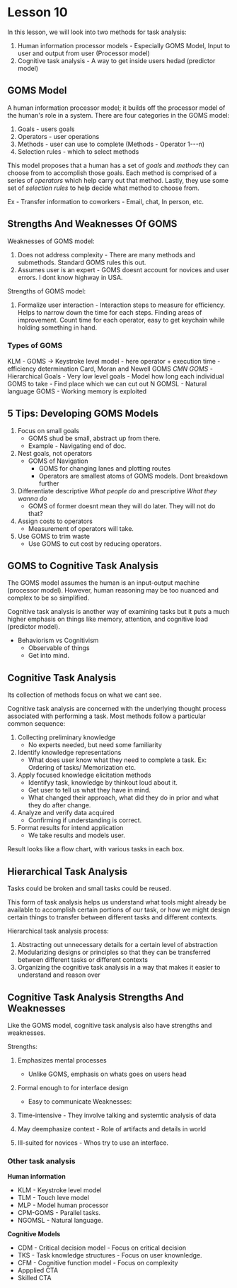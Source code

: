 # Lesson 10

In this lesson, we will look into two methods for task analysis:



1. Human information processor models - Especially GOMS Model, Input to user and output from user (Processor model)
2. Cognitive task analysis - A way to get inside users hedad (predictor model)

## GOMS Model

A human information processor model; it builds off the processor model of the human's role in a system. There are four categories in the GOMS model:

1. Goals - users goals
2. Operators - user operations
3. Methods - user can use to complete (Methods - Operator 1---n)
4. Selection rules - which to select methods

This model proposes that a human has a set of _goals_ and _methods_ they can choose from to accomplish those goals. Each method is comprised of a series of _operators_ which help carry out that method. Lastly, they use some set of _selection rules_ to help decide what method to choose from.

Ex - Transfer information to coworkers - Email, chat, In person, etc.

## Strengths And Weaknesses Of GOMS

Weaknesses of GOMS model:

1. Does not address complexity - There are many methods and submethods. Standard GOMS rules this out. 
2. Assumes user is an expert - GOMS doesnt account for novices and user errors. I dont know highway in USA.

Strengths of GOMS model:

1. Formalize user interaction - Interaction steps to measure for efficiency. Helps to narrow down the time for each steps. Finding areas of improvement. Count time for each operator, easy to get keychain while holding something in hand.


### Types of GOMS
KLM - GOMS -> Keystroke level model
	- here operator + execution time - efficiency determination
Card, Moran and Newell GOMS *CMN GOMS*
	- Hierarchical Goals
	- Very low level goals
	- Model how long each individual GOMS to take
		- Find place which we can cut out
N GOMSL - Natural language GOMS
	- Working memory is exploited

## 5 Tips: Developing GOMS Models

1. Focus on small goals
	- GOMS shud be small, abstract up from there.
	- Example - Navigating end of doc.
2. Nest goals, not operators
	- GOMS of Navigation
		- GOMS for changing lanes and plotting routes
		- Operators are smallest atoms of GOMS models. Dont breakdown further
3. Differentiate descriptive *What people do* and prescriptive *What they wanna do*
	- GOMS of former doesnt mean they will do later. They will not do that?
4. Assign costs to operators
	- Measurement of operators will take.
5. Use GOMS to trim waste
	- Use GOMS to cut cost by reducing operators.

## GOMS to Cognitive Task Analysis

The GOMS model assumes the human is an input-output machine (processor model). However, human reasoning may be too nuanced and complex to be so simplified.

Cognitive task analysis is another way of examining tasks but it puts a much higher emphasis on things like memory, attention, and cognitive load (predictor model).

- Behaviorism vs Cognitivism
	- Observable of things
	- Get into mind.

## Cognitive Task Analysis

Its collection of methods focus on what we cant see.

Cognitive task analysis are concerned with the underlying thought process associated with performing a task. Most methods follow a particular common sequence:

1. Collecting preliminary knowledge
	- No experts needed, but need some familiarity
2. Identify knowledge representations
	- What does user know what they need to complete a task. Ex: Ordering of tasks/ Memorization etc.
3. Apply focused knowledge elicitation methods
	- Identifyy task, knowledge by thinkout loud about it.
	- Get user to tell us what they have in mind.
	- What changed their approach, what did they do in prior and what they do after change.
4. Analyze and verify data acquired
	- Confirming if understanding is correct.
5. Format results for intend application
	- We take results and models user.

Result looks like a flow chart, with various tasks in each box.

## Hierarchical Task Analysis

Tasks could be broken and small tasks could be reused. 

This form of task analysis helps us understand what tools might already be available to accomplish certain portions of our task, or how we might design certain things to transfer between different tasks and different contexts.

Hierarchical task analysis process:

1. Abstracting out unnecessary details for a certain level of abstraction
2. Modularizing designs or principles so that they can be transferred between different tasks or different contexts
3. Organizing the cognitive task analysis in a way that makes it easier to understand and reason over

## Cognitive Task Analysis Strengths And Weaknesses

Like the GOMS model, cognitive task analysis also have strengths and weaknesses.

Strengths:

1. Emphasizes mental processes
	- Unlike GOMS, emphasis on whats goes on users head
2. Formal enough to for interface design
	- Easy to communicate
Weaknesses:

1. Time-intensive - They involve talking and systemtic analysis of data
2. May deemphasize context - Role of artifacts and details in world
3. Ill-suited for novices - Whos try to use an interface.

### Other task analysis

**Human information**

- KLM - Keystroke level model
- TLM - Touch leve model
- MLP - Model human processor
- CPM-GOMS - Parallel tasks. 
- NGOMSL - Natural language.

**Cognitive Models**

- CDM - Critical decision model - Focus on critical decision
- TKS - Task knowledge structures - Focus on user knownledge.
- CFM - Cognitive function model - Focus on complexity
- Appplied CTA
- Skilled CTA